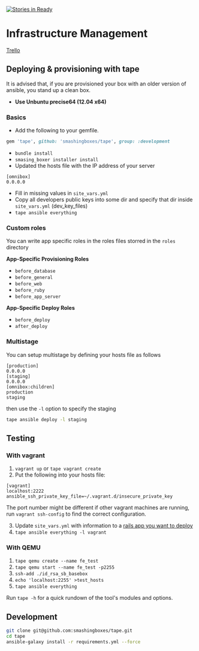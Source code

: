 [![Stories in Ready](https://badge.waffle.io/smashingboxes/tape.png?label=ready&title=Ready)](https://waffle.io/smashingboxes/tape)
# Infrastructure Management

[Trello](https://trello.com/b/4sOCutfn/smashingboxer)


## Deploying & provisioning with tape
It is advised that, if you are provisioned your box with an older version of ansible, you stand up a clean box.

* **Use Unbuntu precise64 (12.04 x64)**

### Basics

* Add the following to your gemfile.

```ruby
gem 'tape', github: 'smashingboxes/tape', group: :development
```

* `bundle install`
* `smasing_boxer installer install`
* Updated the hosts file with the IP address of your server

```
[omnibox]
0.0.0.0
```

* Fill in missing values in `site_vars.yml`
* Copy all developers public keys into some dir and specify that dir inside `site_vars.yml` (dev_key_files)
* `tape ansible everything`

### Custom roles
You can write app specific roles in the roles files storred in the `roles` directory

**App-Specific Provisioning Roles**

* `before_database`
* `before_general`
* `before_web`
* `before_ruby`
* `before_app_server`

**App-Specific Deploy Roles**

* `before_deploy`
* `after_deploy`

### Multistage
You can setup multistage by defining your hosts file as follows

```
[production]
0.0.0.0
[staging]
0.0.0.0
[omnibox:children]
production
staging
```

then use the `-l` option to specify the staging

```sh
tape ansible deploy -l staging
```

## Testing
### With vagrant


1. `vagrant up` or `tape vagrant create`
2. Put the following into your hosts file:

```
[vagrant]
localhost:2222 ansible_ssh_private_key_file=~/.vagrant.d/insecure_private_key
```

The port number might be different if other vagrant machines are running, run `vagrant ssh-config`  to find the correct configuration.

3. Update `site_vars.yml` with information to a [rails app you want to deploy](https://github.com/BrandonMathis/vanilla-rails-app)
4. `tape ansible everything -l vagrant`


### With QEMU

1. `tape qemu create --name fe_test`
2. `tape qemu start --name fe_test -p2255`
3. `ssh-add ./id_rsa_sb_basebox`
4. `echo 'localhost:2255' >test_hosts`
5. `tape ansible everything`

Run `tape -h` for a quick rundown of the tool's modules and options.

## Development

```sh
git clone git@github.com:smashingboxes/tape.git
cd tape
ansible-galaxy install -r requirements.yml --force
```
